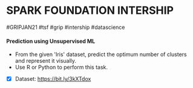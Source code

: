 # SPARK FOUNDATION INTERSHIP
#GRIPJAN21 #tsf #grip #intership #datascience

#### Prediction using Unsupervised ML
- From the given 'Iris' dataset, predict the optimum number of clusters and represent it visually.
- Use R or Python to perform this task.
- [x] Dataset: https://bit.ly/3kXTdox
